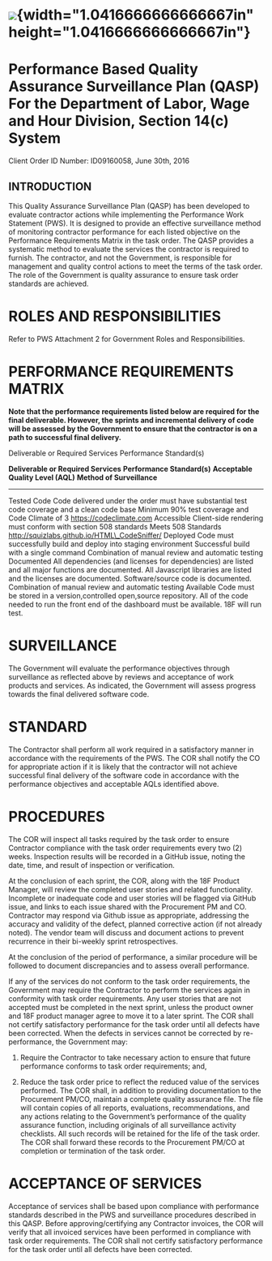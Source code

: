 ![](media/image01.png){width="1.0416666666666667in" height="1.0416666666666667in"}
==================================================================================

Performance Based Quality Assurance Surveillance Plan (QASP) For the Department of Labor, Wage and Hour Division, Section 14(c) System
======================================================================================================================================

Client Order ID Number: ID09160058, June 30th, 2016

INTRODUCTION
------------

This Quality Assurance Surveillance Plan (QASP) has been developed to
evaluate contractor actions while implementing the Performance Work
Statement (PWS). It is designed to provide an effective surveillance
method of monitoring contractor performance for each listed objective on
the Performance Requirements Matrix in the task order. The QASP provides
a systematic method to evaluate the services the contractor is required
to furnish. The contractor, and not the Government, is responsible for
management and quality control actions to meet the terms of the task
order. The role of the Government is quality assurance to ensure task
order standards are achieved.

ROLES AND RESPONSIBILITIES
==========================

Refer to PWS Attachment 2 for Government Roles and Responsibilities.

PERFORMANCE REQUIREMENTS MATRIX
===============================

**Note that the performance requirements listed below are required for
the final deliverable. However, the sprints and incremental delivery of
code will be assessed by the Government to ensure that the contractor is
on a path to successful final delivery.**

Deliverable or Required Services Performance Standard(s)

  **Deliverable or Required Services**   **Performance Standard(s)**                                                                           **Acceptable Quality Level (AQL)**                                                                         **Method of Surveillance**
  -------------------------------------- ----------------------------------------------------------------------------------------------------- ---------------------------------------------------------------------------------------------------------- ----------------------------------------------------
  Tested Code                            Code delivered under the order must have substantial test code coverage and a clean code base         Minimum 90% test coverage and Code Climate of 3                                                            https://codeclimate.com
  Accessible                             Client-side rendering must conform with section 508 standards                                         Meets 508 Standards                                                                                        http://squizlabs.github.io/HTML\_CodeSniffer/
  Deployed                               Code must successfully build and deploy into staging environment                                      Successful build with a single command                                                                     Combination of manual review and automatic testing
  Documented                             All dependencies (and licenses for dependencies) are listed and all major functions are documented.   All Javascript libraries are listed and the licenses are documented. Software/source code is documented.   Combination of manual review and automatic testing
  Available                              Code must be stored in a version,controlled open,source repository.                                   All of the code needed to run the front end of the dashboard must be available.                            18F will run test.

SURVEILLANCE
============

The Government will evaluate the performance objectives through
surveillance as reflected above by reviews and acceptance of work
products and services. As indicated, the Government will assess progress
towards the final delivered software code.

STANDARD
========

The Contractor shall perform all work required in a satisfactory manner
in accordance with the requirements of the PWS. The COR shall notify the
CO for appropriate action if it is likely that the contractor will not
achieve successful final delivery of the software code in accordance
with the performance objectives and acceptable AQLs identified above.

PROCEDURES
==========

The COR will inspect all tasks required by the task order to ensure
Contractor compliance with the task order requirements every two (2)
weeks. Inspection results will be recorded in a GitHub issue, noting the
date, time, and result of inspection or verification.

At the conclusion of each sprint, the COR, along with the 18F Product
Manager, will review the completed user stories and related
functionality. Incomplete or inadequate code and user stories will be
flagged via GitHub issue, and links to each issue shared with the
Procurement PM and CO. Contractor may respond via Github issue as
appropriate, addressing the accuracy and validity of the defect, planned
corrective action (if not already noted). The vendor team will discuss
and document actions to prevent recurrence in their bi-weekly sprint
retrospectives.

At the conclusion of the period of performance, a similar procedure will
be followed to document discrepancies and to assess overall performance.

If any of the services do not conform to the task order requirements,
the Government may require the Contractor to perform the services again
in conformity with task order requirements. Any user stories that are
not accepted must be completed in the next sprint, unless the product
owner and 18F product manager agree to move it to a later sprint. The
COR shall not certify satisfactory performance for the task order until
all defects have been corrected. When the defects in services cannot be
corrected by re-performance, the Government may:

1)  Require the Contractor to take necessary action to ensure that
    future performance conforms to task order requirements; and,

2)  Reduce the task order price to reflect the reduced value of the
    services performed. The COR shall, in addition to providing
    documentation to the Procurement PM/CO, maintain a complete quality
    assurance file. The file will contain copies of all reports,
    evaluations, recommendations, and any actions relating to the
    Government’s performance of the quality assurance function,
    including originals of all surveillance activity checklists. All
    such records will be retained for the life of the task order. The
    COR shall forward these records to the Procurement PM/CO at
    completion or termination of the task order.

ACCEPTANCE OF SERVICES
======================

Acceptance of services shall be based upon compliance with performance
standards described in the PWS and surveillance procedures described in
this QASP. Before approving/certifying any Contractor invoices, the COR
will verify that all invoiced services have been performed in compliance
with task order requirements. The COR shall not certify satisfactory
performance for the task order until all defects have been corrected.
